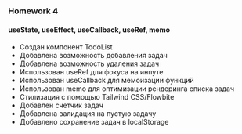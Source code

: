 ### Homework 4
#### useState, useEffect, useCallback, useRef, memo
- Создан компонент TodoList
- Добавлена возможность добавления задач
- Добавлена возможность удаления задач
- Использован useRef для фокуса на инпуте
- Использован useCallback для мемоизации функций
- Использован memo для оптимизации рендеринга списка задач
- Стилизация с помощью Tailwind CSS/Flowbite
- Добавлен счетчик задач
- Добавлена валидация на пустую задачу
- Добавлено сохранение задач в localStorage